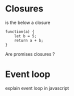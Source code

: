 # Closures

is the below a closure 

```
function(a) {
    let b = 5;
    return a + b;
}
```

Are promises closures ?

# Event loop

explain event loop in javascript